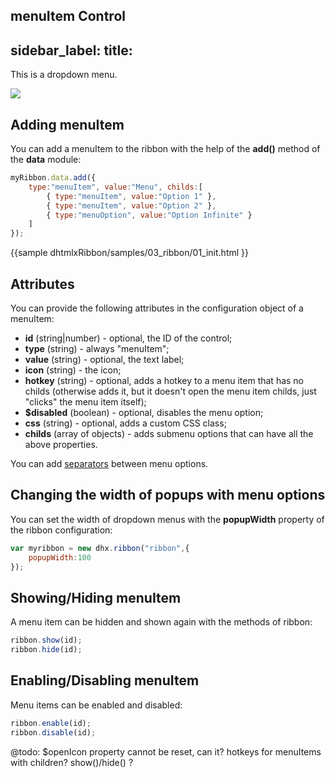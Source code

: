 menuItem Control
---
sidebar_label: 
title: 
---          

This is a dropdown menu.

<img src="ribbon/select_button.png"/>

## Adding menuItem

You can add a menuItem to the ribbon with the help of the **add()** method of the **data** module:

~~~js
myRibbon.data.add({
	type:"menuItem", value:"Menu", childs:[
		{ type:"menuItem", value:"Option 1" },
		{ type:"menuItem", value:"Option 2" },
		{ type:"menuOption", value:"Option Infinite" }
	]
});
~~~

{{sample
dhtmlxRibbon/samples/03_ribbon/01_init.html
}}

## Attributes

You can provide the following attributes in the configuration object of a menuItem:

- **id** (string|number) - optional, the ID of the control;
- **type** (string) -  always "menuItem";
- **value** (string) - optional, the text label;
- **icon** (string) - the icon;
- **hotkey** (string) - optional, adds a hotkey to a menu item that has no childs (otherwise adds it, but it doesn't open the menu item childs, just "clicks" the menu item itself);
- **$disabled** (boolean) - optional, disables the menu option;
- **css** (string) - optional, adds a custom CSS class;
- **childs** (array of objects) - adds submenu options that can have all the above properties.

You can add [separators](ribbon/separator.md) between menu options.

## Changing the width of popups with menu options

You can set the width of dropdown menus with the **popupWidth** property of the ribbon configuration:

~~~js
var myribbon = new dhx.ribbon("ribbon",{
    popupWidth:100
});
~~~

## Showing/Hiding menuItem

A menu item can be hidden and shown again with the methods of ribbon:

~~~js
ribbon.show(id);
ribbon.hide(id);
~~~

## Enabling/Disabling menuItem

Menu items can be enabled and disabled:

~~~js
ribbon.enable(id);
ribbon.disable(id);
~~~

@todo:
$openIcon property cannot be reset, can it? hotkeys for menuItems with children? show()/hide() ?

